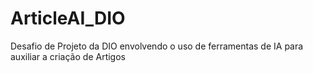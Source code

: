 # ArticleAI_DIO
Desafio de Projeto da DIO envolvendo o uso de ferramentas de IA para auxiliar a criação de Artigos
